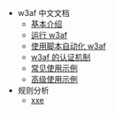 - w3af 中文文档
  - [基本介绍](Introduction.md)
  - [运行 w3af](Running-w3af.md)
  - [使用脚本自动化 w3af](Automation-using-scripts.md)
  - [w3af 的认证机制](Authentication.md)
  - [常见使用示例](Common-use-cases.md)
  - [高级使用示例](Advanced-use-cases.md)
- 规则分析
  - [xxe](rule-analysis-1-xxe.md)